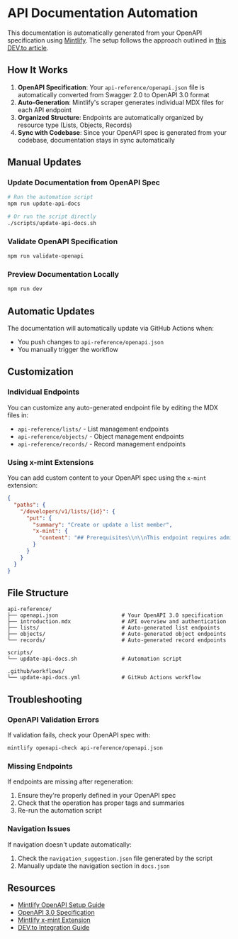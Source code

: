 # API Documentation Automation

This documentation is automatically generated from your OpenAPI specification using [Mintlify](https://mintlify.com/). The setup follows the approach outlined in [this DEV.to article](https://dev.to/onwuemene/integrating-openapi-with-mintlify-204g).

## How It Works

1. **OpenAPI Specification**: Your `api-reference/openapi.json` file is automatically converted from Swagger 2.0 to OpenAPI 3.0 format
2. **Auto-Generation**: Mintlify's scraper generates individual MDX files for each API endpoint
3. **Organized Structure**: Endpoints are automatically organized by resource type (Lists, Objects, Records)
4. **Sync with Codebase**: Since your OpenAPI spec is generated from your codebase, documentation stays in sync automatically

## Manual Updates

### Update Documentation from OpenAPI Spec

```bash
# Run the automation script
npm run update-api-docs

# Or run the script directly
./scripts/update-api-docs.sh
```

### Validate OpenAPI Specification

```bash
npm run validate-openapi
```

### Preview Documentation Locally

```bash
npm run dev
```

## Automatic Updates

The documentation will automatically update via GitHub Actions when:

- You push changes to `api-reference/openapi.json`
- You manually trigger the workflow

## Customization

### Individual Endpoints

You can customize any auto-generated endpoint file by editing the MDX files in:

- `api-reference/lists/` - List management endpoints
- `api-reference/objects/` - Object management endpoints
- `api-reference/records/` - Record management endpoints

### Using x-mint Extensions

You can add custom content to your OpenAPI spec using the `x-mint` extension:

```json
{
  "paths": {
    "/developers/v1/lists/{id}": {
      "put": {
        "summary": "Create or update a list member",
        "x-mint": {
          "content": "## Prerequisites\\n\\nThis endpoint requires admin privileges.\\n\\n<Note>Ensure the list exists before adding members.</Note>"
        }
      }
    }
  }
}
```

## File Structure

```
api-reference/
├── openapi.json                    # Your OpenAPI 3.0 specification
├── introduction.mdx                # API overview and authentication
├── lists/                          # Auto-generated list endpoints
├── objects/                        # Auto-generated object endpoints
└── records/                        # Auto-generated record endpoints

scripts/
└── update-api-docs.sh              # Automation script

.github/workflows/
└── update-api-docs.yml             # GitHub Actions workflow
```

## Troubleshooting

### OpenAPI Validation Errors

If validation fails, check your OpenAPI spec with:

```bash
mintlify openapi-check api-reference/openapi.json
```

### Missing Endpoints

If endpoints are missing after regeneration:

1. Ensure they're properly defined in your OpenAPI spec
2. Check that the operation has proper tags and summaries
3. Re-run the automation script

### Navigation Issues

If navigation doesn't update automatically:

1. Check the `navigation_suggestion.json` file generated by the script
2. Manually update the navigation section in `docs.json`

## Resources

- [Mintlify OpenAPI Setup Guide](https://mintlify.com/docs/api-playground/openapi/setup)
- [OpenAPI 3.0 Specification](https://swagger.io/specification/)
- [Mintlify x-mint Extension](https://mintlify.com/docs/api-playground/openapi/setup#x-mint)
- [DEV.to Integration Guide](https://dev.to/onwuemene/integrating-openapi-with-mintlify-204g)
